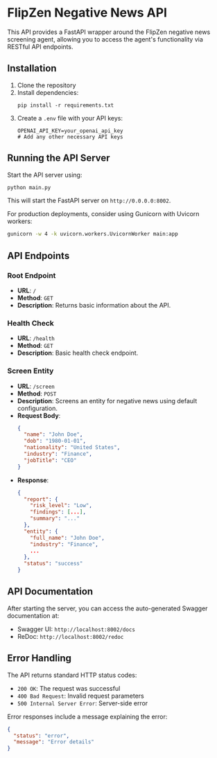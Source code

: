 # FlipZen Negative News API

This API provides a FastAPI wrapper around the FlipZen negative news screening agent, allowing you to access the agent's functionality via RESTful API endpoints.

## Installation

1. Clone the repository
2. Install dependencies:
   ```
   pip install -r requirements.txt
   ```
3. Create a `.env` file with your API keys:
   ```
   OPENAI_API_KEY=your_openai_api_key
   # Add any other necessary API keys
   ```

## Running the API Server

Start the API server using:

```bash
python main.py
```

This will start the FastAPI server on `http://0.0.0.0:8002`.

For production deployments, consider using Gunicorn with Uvicorn workers:

```bash
gunicorn -w 4 -k uvicorn.workers.UvicornWorker main:app
```

## API Endpoints

### Root Endpoint

- **URL**: `/`
- **Method**: `GET`
- **Description**: Returns basic information about the API.

### Health Check

- **URL**: `/health`
- **Method**: `GET`
- **Description**: Basic health check endpoint.

### Screen Entity

- **URL**: `/screen`
- **Method**: `POST`
- **Description**: Screens an entity for negative news using default configuration.
- **Request Body**:
  ```json
  {
    "name": "John Doe",
    "dob": "1980-01-01",
    "nationality": "United States",
    "industry": "Finance",
    "jobTitle": "CEO"
  }
  ```
- **Response**:
  ```json
  {
    "report": {
      "risk_level": "Low",
      "findings": [...],
      "summary": "..."
    },
    "entity": {
      "full_name": "John Doe",
      "industry": "Finance",
      ...
    },
    "status": "success"
  }
  ```

## API Documentation

After starting the server, you can access the auto-generated Swagger documentation at:

- Swagger UI: `http://localhost:8002/docs`
- ReDoc: `http://localhost:8002/redoc`

## Error Handling

The API returns standard HTTP status codes:

- `200 OK`: The request was successful
- `400 Bad Request`: Invalid request parameters
- `500 Internal Server Error`: Server-side error

Error responses include a message explaining the error:

```json
{
  "status": "error",
  "message": "Error details"
}
``` 